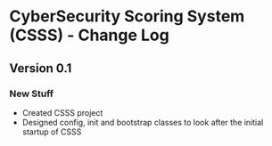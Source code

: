 # CyberSecurity Scoring System (CSSS) - Change Log

## Version 0.1
### New Stuff
* Created CSSS project
* Designed config, init and bootstrap classes to look after the initial startup of CSSS
